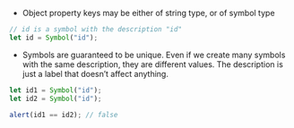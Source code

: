 * Object property keys may be either of string type, or of symbol type
```js
// id is a symbol with the description "id"
let id = Symbol("id");
```
* Symbols are guaranteed to be unique. Even if we create many symbols with the same description, they are different values. 
The description is just a label that doesn’t affect anything.
```js
let id1 = Symbol("id");
let id2 = Symbol("id");

alert(id1 == id2); // false
```

